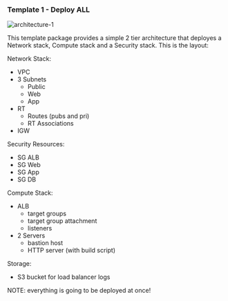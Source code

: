 ### Template 1 - Deploy ALL

![architecture-1](https://s3.amazonaws.com/personal-website-assets/Projects/template-1.png)

This template package provides a simple 2 tier architecture that deployes a Network stack, Compute stack and a Security stack. This is the layout:

Network Stack:
- VPC
- 3 Subnets
  - Public
  - Web
  - App
- RT
  - Routes (pubs and pri)
  - RT Associations
- IGW

Security Resources:
- SG ALB
- SG Web
- SG App
- SG DB

Compute Stack:
- ALB
  - target groups
  - target group attachment
  - listeners
- 2 Servers
  - bastion host
  - HTTP server (with build script)

Storage:
- S3 bucket for load balancer logs

NOTE: everything is going to be deployed at once!